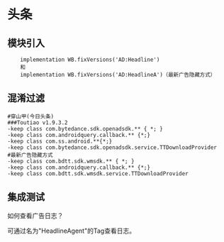 # 头条

## 模块引入

```text
    implementation WB.fixVersions('AD:Headline')
    和
    implementation WB.fixVersions('AD:HeadlineA')（最新广告隐藏方式）
```

## 混淆过滤

```text
#穿山甲(今日头条)
###Toutiao v1.9.3.2
-keep class com.bytedance.sdk.openadsdk.** { *; }
-keep class com.androidquery.callback.** {*;}
-keep class com.ss.android.**{*;}
-keep class com.bytedance.sdk.openadsdk.service.TTDownloadProvider
#最新广告隐藏方式
-keep class com.bdtt.sdk.wmsdk.** { *; }
-keep class com.androidquery.callback.** {*;}
-keep class com.bdtt.sdk.wmsdk.service.TTDownloadProvider
```

## 集成测试

如何查看广告日志？

可通过名为"HeadlineAgent"的Tag查看日志。

